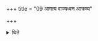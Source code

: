 +++
title = "09 आगत्य वाज्यध्वन आक्रम्य"

+++

<details><summary>थिते</summary>

आगत्य वाज्यध्वन आक्रम्य वाजिन्पृथिवीमिति द्वाभ्यां मृत्खनमश्वमाक्रमय्य द्यौस्ते पृष्ठमित्यश्वस्य पृष्ठं सम्मार्ष्टि ९
</details>
